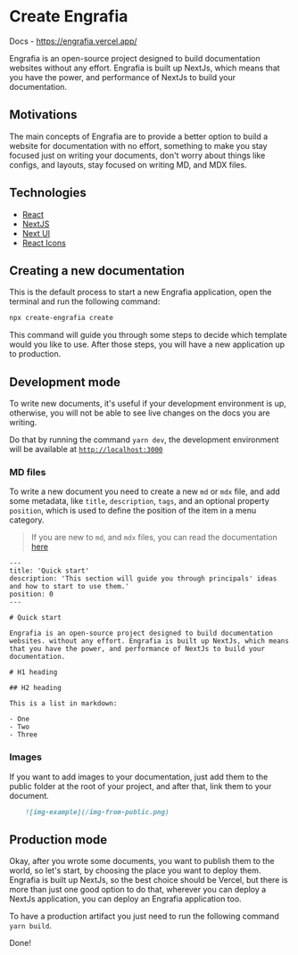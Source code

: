 # Create Engrafia 

Docs - https://engrafia.vercel.app/

Engrafia is an open-source project designed to build documentation websites without any effort. Engrafia is built up NextJs, which means that you have the power, and performance of NextJs to build your documentation.

## Motivations

The main concepts of Engrafia are to provide a better option to build a website for documentation with no effort, something to make you stay focused just on writing your documents, don't worry about things like configs, and layouts, stay focused on writing MD, and MDX files.

## Technologies

- [React](https://reactjs.org/)
- [NextJS](https://nextjs.org/)
- [Next UI](https://nextui.org/)
- [React Icons](https://react-icons.github.io/react-icons/)

## Creating a new documentation

This is the default process to start a new Engrafia application, open the terminal and run the following command:

```bash
npx create-engrafia create
```

This command will guide you through some steps to decide which template would you like to use. After those steps, you will have a new application up to production.

## Development mode

To write new documents, it's useful if your development environment is up, otherwise, you will not be able to see live changes on the docs you are writing.

Do that by running the command `yarn dev`, the development environment will be available at [`http://localhost:3000`](http://localhost:3000)

### MD files

To write a new document you need to create a new `md` or `mdx` file, and add some metadata, like `title`, `description`, `tags`, and an optional property `position`, which is used to define the position of the item in a menu category.

> If you are new to `md`, and `mdx` files, you can read the documentation [here](https://www.markdownguide.org/)

```mdx
---
title: 'Quick start'
description: 'This section will guide you through principals' ideas and how to start to use them.'
position: 0
---

# Quick start

Engrafia is an open-source project designed to build documentation websites. without any effort. Engrafia is built up NextJs, which means that you have the power, and performance of NextJs to build your documentation.
```

```mdx
# H1 heading

## H2 heading

This is a list in markdown:

- One
- Two
- Three
```

### Images

If you want to add images to your documentation, just add them to the public folder at the root of your project, and after that, link them to your document.

```md
    ![img-example](/img-from-public.png)
```

## Production mode

Okay, after you wrote some documents, you want to publish them to the world, so let's start, by choosing the place you want to deploy them. Engrafia is built up NextJs, so the best choice should be Vercel, but there is more than just one good option to do that, wherever you can deploy a NextJs application, you can deploy an Engrafia application too.

To have a production artifact you just need to run the following command `yarn build`.

Done!